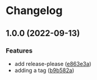 # Changelog

## 1.0.0 (2022-09-13)


### Features

* add release-please ([e863e3a](https://github.com/shinokada/release-please-example/commit/e863e3ab7893173ae0dc6726908ff804c6d372ee))
* adding a tag ([b9b582a](https://github.com/shinokada/release-please-example/commit/b9b582a564da04a33634521a04e6890fed8be9c1))
